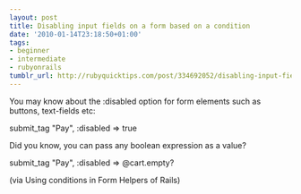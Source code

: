 ```yaml
---
layout: post
title: Disabling input fields on a form based on a condition
date: '2010-01-14T23:18:50+01:00'
tags:
- beginner
- intermediate
- rubyonrails
tumblr_url: http://rubyquicktips.com/post/334692052/disabling-input-fields-on-a-form-based-on-a
---
```

You may know about the :disabled option for form elements such as buttons, text-fields etc:

submit_tag "Pay", :disabled => true


Did you know, you can pass any boolean expression as a value?

submit_tag "Pay", :disabled => @cart.empty?


(via Using conditions in Form Helpers of Rails)
